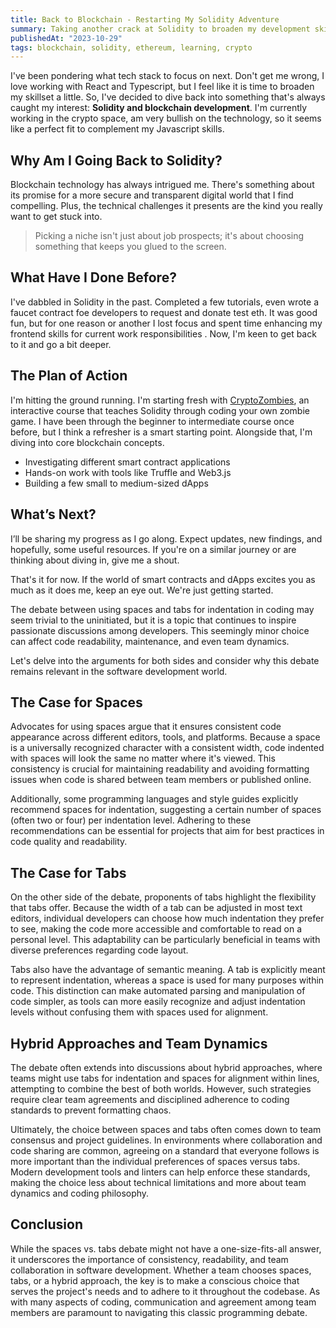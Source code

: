 ```yaml
---
title: Back to Blockchain - Restarting My Solidity Adventure
summary: Taking another crack at Solidity to broaden my development skills and explore the exciting world of blockchain.
publishedAt: "2023-10-29"
tags: blockchain, solidity, ethereum, learning, crypto
---
```


I've been pondering what tech stack to focus on next. Don't get me wrong, I love working with React and Typescript, but I feel like it is time to broaden my skillset a little. So, I've decided to dive back into something that's always caught my interest: **Solidity and blockchain development**. I'm currently working in the crypto space, am very bullish on the technology, so it seems like a perfect fit to complement my Javascript skills.

## Why Am I Going Back to Solidity?

Blockchain technology has always intrigued me. There's something about its promise for a more secure and transparent digital world that I find compelling. Plus, the technical challenges it presents are the kind you really want to get stuck into.

> Picking a niche isn't just about job prospects; it's about choosing something that keeps you glued to the screen.

## What Have I Done Before?

I've dabbled in Solidity in the past. Completed a few tutorials, even wrote a faucet contract foe developers to request and donate test eth. It was good fun, but for one reason or another I lost focus and spent time enhancing my frontend skills for current work responsibilities . Now, I'm keen to get back to it and go a bit deeper.

## The Plan of Action

I'm hitting the ground running. I'm starting fresh with [CryptoZombies](https://cryptozombies.io/), an interactive course that teaches Solidity through coding your own zombie game. I have been through the beginner to intermediate course once before, but I think a refresher is a smart starting point. Alongside that, I'm diving into core blockchain concepts.

- Investigating different smart contract applications
- Hands-on work with tools like Truffle and Web3.js
- Building a few small to medium-sized dApps

## What’s Next?

I’ll be sharing my progress as I go along. Expect updates, new findings, and hopefully, some useful resources. If you're on a similar journey or are thinking about diving in, give me a shout.

That's it for now. If the world of smart contracts and dApps excites you as much as it does me, keep an eye out. We're just getting started.


The debate between using spaces and tabs for indentation in coding may seem trivial to the uninitiated, but it is a topic that continues to inspire passionate discussions among developers. This seemingly minor choice can affect code readability, maintenance, and even team dynamics.

Let's delve into the arguments for both sides and consider why this debate remains relevant in the software development world.

## The Case for Spaces

Advocates for using spaces argue that it ensures consistent code appearance across different editors, tools, and platforms. Because a space is a universally recognized character with a consistent width, code indented with spaces will look the same no matter where it's viewed. This consistency is crucial for maintaining readability and avoiding formatting issues when code is shared between team members or published online.

Additionally, some programming languages and style guides explicitly recommend spaces for indentation, suggesting a certain number of spaces (often two or four) per indentation level. Adhering to these recommendations can be essential for projects that aim for best practices in code quality and readability.

## The Case for Tabs

On the other side of the debate, proponents of tabs highlight the flexibility that tabs offer. Because the width of a tab can be adjusted in most text editors, individual developers can choose how much indentation they prefer to see, making the code more accessible and comfortable to read on a personal level. This adaptability can be particularly beneficial in teams with diverse preferences regarding code layout.

Tabs also have the advantage of semantic meaning. A tab is explicitly meant to represent indentation, whereas a space is used for many purposes within code. This distinction can make automated parsing and manipulation of code simpler, as tools can more easily recognize and adjust indentation levels without confusing them with spaces used for alignment.

## Hybrid Approaches and Team Dynamics

The debate often extends into discussions about hybrid approaches, where teams might use tabs for indentation and spaces for alignment within lines, attempting to combine the best of both worlds. However, such strategies require clear team agreements and disciplined adherence to coding standards to prevent formatting chaos.

Ultimately, the choice between spaces and tabs often comes down to team consensus and project guidelines. In environments where collaboration and code sharing are common, agreeing on a standard that everyone follows is more important than the individual preferences of spaces versus tabs. Modern development tools and linters can help enforce these standards, making the choice less about technical limitations and more about team dynamics and coding philosophy.

## Conclusion

While the spaces vs. tabs debate might not have a one-size-fits-all answer, it underscores the importance of consistency, readability, and team collaboration in software development. Whether a team chooses spaces, tabs, or a hybrid approach, the key is to make a conscious choice that serves the project's needs and to adhere to it throughout the codebase. As with many aspects of coding, communication and agreement among team members are paramount to navigating this classic programming debate.
